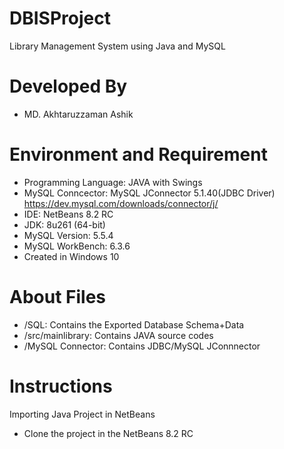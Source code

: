 # DBISProject
Library Management System using Java and MySQL



# Developed By
- MD. Akhtaruzzaman Ashik

# Environment and Requirement
- Programming Language: JAVA with  Swings
- MySQL Conncector: MySQL JConnector 5.1.40(JDBC Driver)
  https://dev.mysql.com/downloads/connector/j/
- IDE: NetBeans 8.2 RC
- JDK: 8u261 (64-bit)
- MySQL Version: 5.5.4
- MySQL WorkBench: 6.3.6
- Created in Windows 10

# About Files
-  /SQL: Contains the Exported Database Schema+Data
- /src/mainlibrary: Contains JAVA source codes
- /MySQL Connector: Contains JDBC/MySQL JConnnector

# Instructions
Importing Java Project in NetBeans
- Clone the project in the NetBeans 8.2 RC